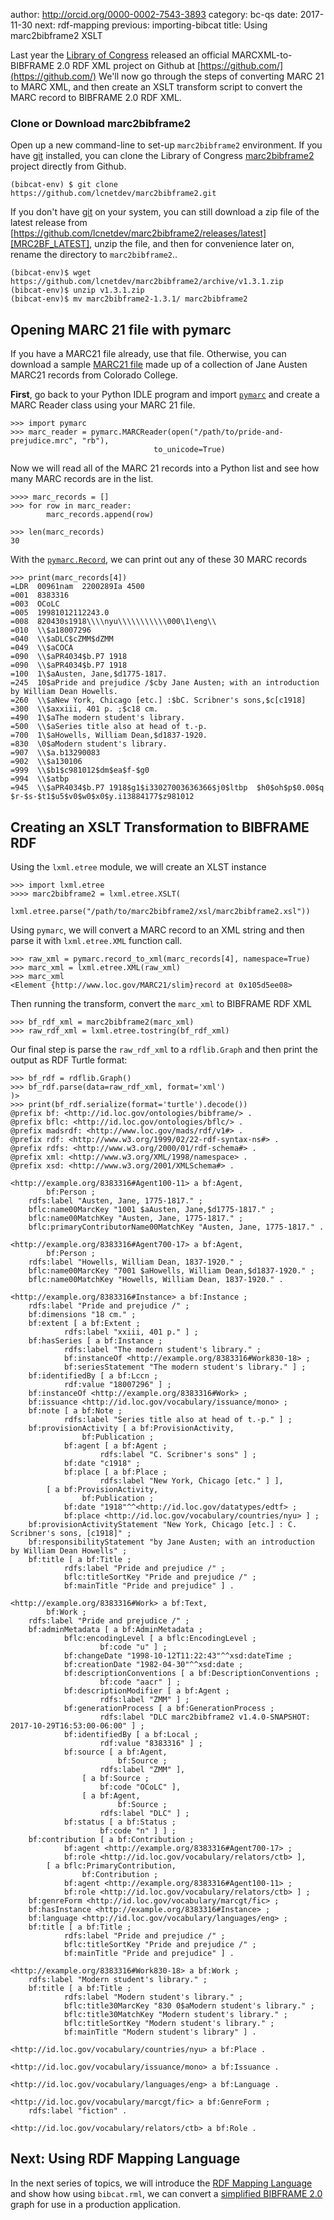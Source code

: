 author: http://orcid.org/0000-0002-7543-3893
category: bc-qs
date: 2017-11-30
next: rdf-mapping
previous: importing-bibcat
title: Using marc2bibframe2 XSLT

Last year the [Library of Congress](http://loc.gov) released an official 
MARCXML-to-BIBFRAME 2.0 RDF XML project on Github at [https://github.com/](https://github.com/)
We'll now go through the steps of converting MARC 21 to MARC XML, and then create an 
XSLT transform script to convert the MARC record to BIBFRAME 2.0 RDF XML.

### Clone or Download marc2bibframe2
Open up a new command-line to set-up `marc2bibframe2` environment.
If you have [git](https://git-scm.com/) installed, you can clone the Library of 
Congress [marc2bibframe2][MRC2BF] project directly from Github.

<pre><code>(bibcat-env) $ git clone https://github.com/lcnetdev/marc2bibframe2.git</code></pre>

If you don't have [git](https://git-scm.com/) on your system, you can still download a zip file of the 
latest release from [https://github.com/lcnetdev/marc2bibframe2/releases/latest][MRC2BF_LATEST],
unzip the file, and then for convenience later on, rename the directory to `marc2bibframe2`..

<pre><code>(bibcat-env)$ wget https://github.com/lcnetdev/marc2bibframe2/archive/v1.3.1.zip
(bibcat-env)$ unzip v1.3.1.zip
(bibcat-env)$ mv marc2bibframe2-1.3.1/ marc2bibframe2</code></pre>

## Opening MARC 21 file with pymarc
If you have a MARC21 file already, use that file. Otherwise, you can 
download a sample [MARC21 file](../static/data/pride-and-prejudice.mrc) made up of a collection of Jane Austen
MARC21 records from Colorado College.

**First**, go back to your Python IDLE program and import [`pymarc`][PYMRC]
and create a MARC Reader class using your MARC 21 file. 

<pre><code>>>> import pymarc
>>> marc_reader = pymarc.MARCReader(open("/path/to/pride-and-prejudice.mrc", "rb"), 
                                to_unicode=True)
</code></pre>

Now we will read all of the MARC 21 records into a Python list and see 
how many MARC records are in the list.

<pre><code>>>>> marc_records = []
>>> for row in marc_reader:
        marc_records.append(row)
	
>>> len(marc_records)
30</code></pre> 

With the [`pymarc.Record`][PYMRC], we can print out any of these 30 MARC records

<pre><code>>>> print(marc_records[4])
=LDR  00961nam  2200289Ia 4500
=001  8383316
=003  OCoLC
=005  19981012112243.0
=008  820430s1918\\\\nyu\\\\\\\\\\\000\1\eng\\
=010  \\$a18007296
=040  \\$aDLC$cZMM$dZMM
=049  \\$aCOCA
=090  \\$aPR4034$b.P7 1918
=090  \\$aPR4034$b.P7 1918
=100  1\$aAusten, Jane,$d1775-1817.
=245  10$aPride and prejudice /$cby Jane Austen; with an introduction by William Dean Howells.
=260  \\$aNew York, Chicago [etc.] :$bC. Scribner's sons,$c[c1918]
=300  \\$axxiii, 401 p. ;$c18 cm.
=490  1\$aThe modern student's library.
=500  \\$aSeries title also at head of t.-p.
=700  1\$aHowells, William Dean,$d1837-1920.
=830  \0$aModern student's library.
=907  \\$a.b13290083
=902  \\$a130106
=999  \\$b1$c981012$dm$ea$f-$g0
=994  \\$atbp
=945  \\$aPR4034$b.P7 1918$g1$i33027003636366$j0$ltbp  $h0$oh$p$0.00$q $r-$s-$t1$u5$v0$w0$x0$y.i13884177$z981012
</code></pre> 

## Creating an XSLT Transformation to BIBFRAME RDF 
Using the `lxml.etree` module, we will create an XLST instance

<pre><code>>>> import lxml.etree
>>>> marc2bibframe2 = lxml.etree.XSLT(
	lxml.etree.parse("/path/to/marc2bibframe2/xsl/marc2bibframe2.xsl"))
</code></pre>

Using `pymarc`, we will convert a MARC record to an XML string and then 
parse it with `lxml.etree.XML` function call.

<pre><code>>>> raw_xml = pymarc.record_to_xml(marc_records[4], namespace=True)
>>> marc_xml = lxml.etree.XML(raw_xml)
>>> marc_xml
&lt;Element {http://www.loc.gov/MARC21/slim}record at 0x105d5ee08&gt;
</code></pre>
 
Then running the transform, convert the `marc_xml` to BIBFRAME RDF XML

<pre><code>>>> bf_rdf_xml = marc2bibframe2(marc_xml)
>>> raw_rdf_xml = lxml.etree.tostring(bf_rdf_xml)</code></pre>

Our final step is parse the `raw_rdf_xml` to a `rdflib.Graph` and
then print the output as RDF Turtle format:

<pre><code>>>> bf_rdf = rdflib.Graph()
>>> bf_rdf.parse(data=raw_rdf_xml, format='xml')
<Graph identifier=N8100f11eb0fd48d0a805d91f03d6af94 (<class 'rdflib.graph.Graph'>)>
>>> print(bf_rdf.serialize(format='turtle').decode())
@prefix bf: &lt;http://id.loc.gov/ontologies/bibframe/&gt; .
@prefix bflc: &lt;http://id.loc.gov/ontologies/bflc/&gt; .
@prefix madsrdf: &lt;http://www.loc.gov/mads/rdf/v1#&gt; .
@prefix rdf: &lt;http://www.w3.org/1999/02/22-rdf-syntax-ns#&gt; .
@prefix rdfs: &lt;http://www.w3.org/2000/01/rdf-schema#&gt; .
@prefix xml: &lt;http://www.w3.org/XML/1998/namespace&gt; .
@prefix xsd: &lt;http://www.w3.org/2001/XMLSchema#&gt; .

&lt;http://example.org/8383316#Agent100-11&gt; a bf:Agent,
        bf:Person ;
    rdfs:label "Austen, Jane, 1775-1817." ;
    bflc:name00MarcKey "1001 $aAusten, Jane,$d1775-1817." ;
    bflc:name00MatchKey "Austen, Jane, 1775-1817." ;
    bflc:primaryContributorName00MatchKey "Austen, Jane, 1775-1817." .

&lt;http://example.org/8383316#Agent700-17&gt; a bf:Agent,
        bf:Person ;
    rdfs:label "Howells, William Dean, 1837-1920." ;
    bflc:name00MarcKey "7001 $aHowells, William Dean,$d1837-1920." ;
    bflc:name00MatchKey "Howells, William Dean, 1837-1920." .

&lt;http://example.org/8383316#Instance&gt; a bf:Instance ;
    rdfs:label "Pride and prejudice /" ;
    bf:dimensions "18 cm." ;
    bf:extent [ a bf:Extent ;
            rdfs:label "xxiii, 401 p." ] ;
    bf:hasSeries [ a bf:Instance ;
            rdfs:label "The modern student's library." ;
            bf:instanceOf &lt;http://example.org/8383316#Work830-18&gt; ;
            bf:seriesStatement "The modern student's library." ] ;
    bf:identifiedBy [ a bf:Lccn ;
            rdf:value "18007296" ] ;
    bf:instanceOf &lt;http://example.org/8383316#Work&gt; ;
    bf:issuance &lt;http://id.loc.gov/vocabulary/issuance/mono&gt; ;
    bf:note [ a bf:Note ;
            rdfs:label "Series title also at head of t.-p." ] ;
    bf:provisionActivity [ a bf:ProvisionActivity,
                bf:Publication ;
            bf:agent [ a bf:Agent ;
                    rdfs:label "C. Scribner's sons" ] ;
            bf:date "c1918" ;
            bf:place [ a bf:Place ;
                    rdfs:label "New York, Chicago [etc." ] ],
        [ a bf:ProvisionActivity,
                bf:Publication ;
            bf:date "1918"^^&lt;http://id.loc.gov/datatypes/edtf&gt; ;
            bf:place &lt;http://id.loc.gov/vocabulary/countries/nyu&gt; ] ;
    bf:provisionActivityStatement "New York, Chicago [etc.] : C. Scribner's sons, [c1918]" ;
    bf:responsibilityStatement "by Jane Austen; with an introduction by William Dean Howells" ;
    bf:title [ a bf:Title ;
            rdfs:label "Pride and prejudice /" ;
            bflc:titleSortKey "Pride and prejudice /" ;
            bf:mainTitle "Pride and prejudice" ] .

&lt;http://example.org/8383316#Work&gt; a bf:Text,
        bf:Work ;
    rdfs:label "Pride and prejudice /" ;
    bf:adminMetadata [ a bf:AdminMetadata ;
            bflc:encodingLevel [ a bflc:EncodingLevel ;
                    bf:code "u" ] ;
            bf:changeDate "1998-10-12T11:22:43"^^xsd:dateTime ;
            bf:creationDate "1982-04-30"^^xsd:date ;
            bf:descriptionConventions [ a bf:DescriptionConventions ;
                    bf:code "aacr" ] ;
            bf:descriptionModifier [ a bf:Agent ;
                    rdfs:label "ZMM" ] ;
            bf:generationProcess [ a bf:GenerationProcess ;
                    rdfs:label "DLC marc2bibframe2 v1.4.0-SNAPSHOT: 2017-10-29T16:53:00-06:00" ] ;
            bf:identifiedBy [ a bf:Local ;
                    rdf:value "8383316" ] ;
            bf:source [ a bf:Agent,
                        bf:Source ;
                    rdfs:label "ZMM" ],
                [ a bf:Source ;
                    bf:code "OCoLC" ],
                [ a bf:Agent,
                        bf:Source ;
                    rdfs:label "DLC" ] ;
            bf:status [ a bf:Status ;
                    bf:code "n" ] ] ;
    bf:contribution [ a bf:Contribution ;
            bf:agent &lt;http://example.org/8383316#Agent700-17&gt; ;
            bf:role &lt;http://id.loc.gov/vocabulary/relators/ctb&gt; ],
        [ a bflc:PrimaryContribution,
                bf:Contribution ;
            bf:agent &lt;http://example.org/8383316#Agent100-11&gt; ;
            bf:role &lt;http://id.loc.gov/vocabulary/relators/ctb&gt; ] ;
    bf:genreForm &lt;http://id.loc.gov/vocabulary/marcgt/fic&gt; ;
    bf:hasInstance &lt;http://example.org/8383316#Instance&gt; ;
    bf:language &lt;http://id.loc.gov/vocabulary/languages/eng&gt; ;
    bf:title [ a bf:Title ;
            rdfs:label "Pride and prejudice /" ;
            bflc:titleSortKey "Pride and prejudice /" ;
            bf:mainTitle "Pride and prejudice" ] .

&lt;http://example.org/8383316#Work830-18&gt; a bf:Work ;
    rdfs:label "Modern student's library." ;
    bf:title [ a bf:Title ;
            rdfs:label "Modern student's library." ;
            bflc:title30MarcKey "830 0$aModern student's library." ;
            bflc:title30MatchKey "Modern student's library." ;
            bflc:titleSortKey "Modern student's library." ;
            bf:mainTitle "Modern student's library" ] .

&lt;http://id.loc.gov/vocabulary/countries/nyu&gt; a bf:Place .

&lt;http://id.loc.gov/vocabulary/issuance/mono&gt; a bf:Issuance .

&lt;http://id.loc.gov/vocabulary/languages/eng&gt; a bf:Language .

&lt;http://id.loc.gov/vocabulary/marcgt/fic&gt; a bf:GenreForm ;
    rdfs:label "fiction" .

&lt;http://id.loc.gov/vocabulary/relators/ctb&gt; a bf:Role .</code></pre>

## Next: Using RDF Mapping Language

In the next series of topics, we will introduce the [RDF Mapping Language](/topic/rdf-mapping) and
show how using `bibcat.rml`, we can convert a [simplified BIBFRAME 2.0](/topic/filtering-bibframe) 
graph for use in a production application. 

[MRC2BF]: https://github.com/lcnetdev/marc2bibframe2.git
[MRC2BF_LATEST]: https://github.com/lcnetdev/marc2bibframe2/releases/latest
[PYMRC]: https://github.com/edsu/pymarc




